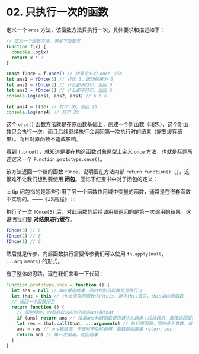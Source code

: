 # 02. 只执行一次的函数

定义一个 `once` 方法，该函数方法只执行一次，具体要求和描述如下：
```js
// 定义一个函数方法，满足下面要求
function f(x) {
  console.log(x)
  return x * 2
}

const fOnce = f.once() // 你要定义的 once 方法
let ans1 = fOnce(3) // 打印 3，返回结果为 6
let ans2 = fOnce(2) // 什么都不打印，返回 6
let ans3 = fOnce(1) // 什么都不打印，返回 6
console.log(ans1, ans2, ans3) // 6 6 6

let ans4 = f(10) // 打印 10，返回 20
console.log(ans4) // 打印 20
```

这个 `once()` 函数方法就是在原函数基础上，创建一个新函数（闭包），这个新函数只会执行一次。而且后续继续执行会返回第一次执行时的结果（需要缓存结果）。而且对原函数不造成影响。

看到 `f.once()`，就知道是要在构造函数对象原型上定义 `once` 方法，也就是标题所述定义一个  `Function.prototype.once()`。

该方法返回一个新的函数 `fOnce`，说明要在方法内部 `return function() {}`，这很难不让我们想到要使用 **闭包**。回忆下红宝书中对于闭包的定义：

::: tip
闭包指的是那些引用了另一个函数作用域中变量的函数，通常是在嵌套函数中实现的。——《JS高程》
:::

执行了一次 `fOnce(3)` 后，对此函数的后续调用都返回的是第一次调用的结果，这说明我们要 **对结果进行缓存**。
```js
fOnce(3) // 6
fOnce(2) // 6
fOnce(1) // 6
```

然后就是传参，内部函数执行需要传参我们可以使用 `fn.apply(null, ...arguments)` 的形式。

有了整体的思路，现在我们来看一下代码：
```js
Function.prototype.once = function () {
  let ans = null // ans缓存结果，同时判断该函数是否执行过
  let that = this // that保存原函数中的this，避免this丢失，this指向原函数
  // 返回一个函数闭包
  return function () {
    // 闭包特性，内部可以访问到外部的ans和that
    if (ans) return ans // 根据ans判断函数是否首次次调用；后续调用，直接返回缓存结果
    let res = that.call(that, ...arguments) // 执行原函数，同时传入参数，缓存返回结果res，以赋值给ans
    ans = res // ans被赋值，于是对于后续调用，函数都会直接 return ans
    return ans // 第一次调用，返回结果
  }
}
```

